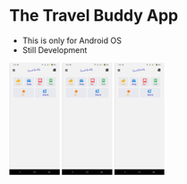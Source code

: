 # The Travel Buddy App

- This is only for Android OS
- Still Development

<img src='assets\ScreenShorts\DashBoard.jpeg' style='height: 200px'>
<img src='assets\ScreenShorts\DashBoard.jpeg' style='height: 200px'>
<img src='assets\ScreenShorts\DashBoard.jpeg' style='height: 200px'>